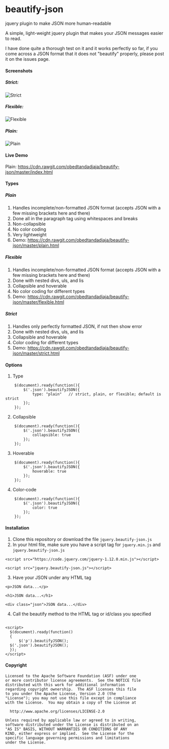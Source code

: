 # beautify-json
jquery plugin to make JSON more human-readable

A simple, light-weight jquery plugin that makes your JSON messages easier to read.

I have done quite a thorough test on it and it works perfectly so far, if you come across a JSON format that it does not "beautify" properly, please post it on the issues page.

#### Screenshots
##### Strict:

![Strict](https://github.com/obedtandadjaja/beautify-json/blob/master/strict.png "Type: Strict")

##### Flexible:

![Flexible](https://github.com/obedtandadjaja/beautify-json/blob/master/flexible.png "Type: Flexible")

##### Plain:

![Plain](https://github.com/obedtandadjaja/beautify-json/blob/master/plain.png "Type: Plain")

#### Live Demo
Plain: https://cdn.rawgit.com/obedtandadjaja/beautify-json/master/index.html

#### Types
##### Plain
1. Handles incomplete/non-formatted JSON format (accepts JSON with a few missing brackets here and there)
2. Done all in the paragraph tag using whitespaces and breaks
3. Non-collapsible
4. No color coding
5. Very lightweight
6. Demo: https://cdn.rawgit.com/obedtandadjaja/beautify-json/master/plain.html

##### Flexible
1. Handles incomplete/non-formatted JSON format (accepts JSON with a few missing brackets here and there)
2. Done with nested divs, uls, and lis
3. Collapsible and hoverable
4. No color coding for different types
5. Demo: https://cdn.rawgit.com/obedtandadjaja/beautify-json/master/flexible.html

##### Strict
1. Handles only perfectly formatted JSON, if not then show error
2. Done with nested divs, uls, and lis
3. Collapsible and hoverable
4. Color coding for different types
5. Demo: https://cdn.rawgit.com/obedtandadjaja/beautify-json/master/strict.html

#### Options
1. Type
```
	$(document).ready(function(){
		$('.json').beautifyJSON({
			type: "plain"	// strict, plain, or flexible; default is strict
		});
	});
```
2. Collapsible
```
	$(document).ready(function(){
		$('.json').beautifyJSON({
			collapsible: true
		});
	});
```
3. Hoverable
```
	$(document).ready(function(){
		$('.json').beautifyJSON({
			hoverable: true
		});
	});
```
4. Color-code
```
	$(document).ready(function(){
		$('.json').beautifyJSON({
			color: true
		});
	});
```

#### Installation
1. Clone this repository or download the file ```jquery.beautify-json.js```
2. In your html file, make sure you have a script tag for ```jquery.min.js``` and ```jquery.beautify-json.js```
  ````
  <script src="https://code.jquery.com/jquery-1.12.0.min.js"></script>
  
  <script src="jquery.beautify-json.js"></script>
  ````
3. Have your JSON under any HTML tag
  ````
  <p>JSON data...</p>
  
  <h1>JSON data...</h1>
  
  <div class="json">JSON data...</div>
  ````
4. Call the beautify method to the HTML tag or id/class you specified
  ````
  
  <script>
    $(document).ready(function()
    {
      	$('p').beautifyJSON();
	$('.json').beautifyJSON();
    });
  </script>
  
  ````

#### Copyright

````
Licensed to the Apache Software Foundation (ASF) under one
or more contributor license agreements.  See the NOTICE file
distributed with this work for additional information
regarding copyright ownership.  The ASF licenses this file
to you under the Apache License, Version 2.0 (the
"License"); you may not use this file except in compliance
with the License.  You may obtain a copy of the License at

  http://www.apache.org/licenses/LICENSE-2.0

Unless required by applicable law or agreed to in writing,
software distributed under the License is distributed on an
"AS IS" BASIS, WITHOUT WARRANTIES OR CONDITIONS OF ANY
KIND, either express or implied.  See the License for the
specific language governing permissions and limitations
under the License.
````
